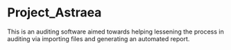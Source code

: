 # Project_Astraea
This is an auditing software aimed towards helping lessening the process in auditing via importing files and generating an automated report.
